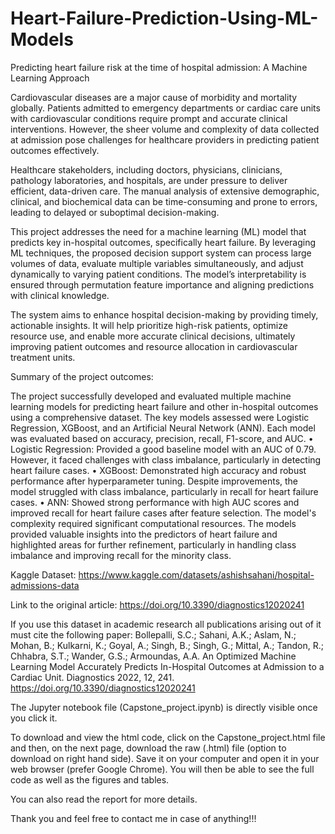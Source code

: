 # Heart-Failure-Prediction-Using-ML-Models

Predicting heart failure risk at the time of hospital admission: A Machine Learning Approach

Cardiovascular diseases are a major cause of morbidity and mortality globally. Patients admitted to
emergency departments or cardiac care units with cardiovascular conditions require prompt and
accurate clinical interventions. However, the sheer volume and complexity of data collected at
admission pose challenges for healthcare providers in predicting patient outcomes effectively.

Healthcare stakeholders, including doctors, physicians, clinicians, pathology laboratories, and
hospitals, are under pressure to deliver efficient, data-driven care. The manual analysis of
extensive demographic, clinical, and biochemical data can be time-consuming and prone to errors,
leading to delayed or suboptimal decision-making.

This project addresses the need for a machine learning (ML) model that predicts key in-hospital
outcomes, specifically heart failure. By leveraging ML techniques, the proposed decision support
system can process large volumes of data, evaluate multiple variables simultaneously, and adjust
dynamically to varying patient conditions. The model’s interpretability is ensured through
permutation feature importance and aligning predictions with clinical knowledge.

The system aims to enhance hospital decision-making by providing timely, actionable insights. It
will help prioritize high-risk patients, optimize resource use, and enable more accurate clinical
decisions, ultimately improving patient outcomes and resource allocation in cardiovascular
treatment units.

Summary of the project outcomes:

The project successfully developed and evaluated multiple machine learning models for predicting
heart failure and other in-hospital outcomes using a comprehensive dataset. The key models
assessed were Logistic Regression, XGBoost, and an Artificial Neural Network (ANN). Each model
was evaluated based on accuracy, precision, recall, F1-score, and AUC.
• Logistic Regression: Provided a good baseline model with an AUC of 0.79. However, it
faced challenges with class imbalance, particularly in detecting heart failure cases.
• XGBoost: Demonstrated high accuracy and robust performance after hyperparameter
tuning. Despite improvements, the model struggled with class imbalance, particularly in
recall for heart failure cases.
• ANN: Showed strong performance with high AUC scores and improved recall for heart
failure cases after feature selection. The model's complexity required significant
computational resources.
The models provided valuable insights into the predictors of heart failure and highlighted areas for
further refinement, particularly in handling class imbalance and improving recall for the minority
class.

Kaggle Dataset: https://www.kaggle.com/datasets/ashishsahani/hospital-admissions-data

Link to the original article: https://doi.org/10.3390/diagnostics12020241

If you use this dataset in academic research all publications arising out of it must cite the following paper:
Bollepalli, S.C.; Sahani, A.K.; Aslam, N.; Mohan, B.; Kulkarni, K.; Goyal, A.; Singh, B.; Singh, G.; Mittal, A.; Tandon, R.; Chhabra, S.T.; Wander, G.S.; Armoundas, A.A. An Optimized Machine Learning Model Accurately Predicts In-Hospital Outcomes at Admission to a Cardiac Unit. Diagnostics 2022, 12, 241. https://doi.org/10.3390/diagnostics12020241

The Jupyter notebook file (Capstone_project.ipynb) is directly visible once you click it.

To download and view the html code, click on the Capstone_project.html file and then, on the next page, download the raw (.html) file (option to download on right hand side). Save it on your computer and open it in your web browser (prefer Google Chrome). You will then be able to see the full code as well as the figures and tables.

You can also read the report for more details.

Thank you and feel free to contact me in case of anything!!!
